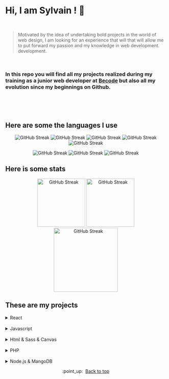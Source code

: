<div id="top"></div>

# Hi, I am Sylvain ! :vulcan_salute:
<br>

> Motivated by the idea of undertaking bold projects in the world of web
> design, I am looking for an experience that will that will allow me to
> put forward my passion and my knowledge in web development.
> development.

<br>

### In this repo you will find all my projects realized during my training as a junior web developer at [Becode](https://becode.org/) but also all my evolution since my beginnings on Github.


<br>
<br>
<br>

## Here are some the languages I use 

<p align="center">
<img  src="https://img.shields.io/badge/JavaScript-F7DF1E?style=for-the-badge&logo=javascript&logoColor=black" alt="GitHub Streak">
<img  src="https://img.shields.io/badge/HTML5-E34F26?style=for-the-badge&logo=html5&logoColor=white" alt="GitHub Streak">
<img  src="https://img.shields.io/badge/CSS3-1572B6?style=for-the-badge&logo=css3&logoColor=white" alt="GitHub Streak">
<img  src="https://img.shields.io/badge/Sass-CC6699?style=for-the-badge&logo=sass&logoColor=white" alt="GitHub Streak">
<img  src="https://img.shields.io/badge/React-20232A?style=for-the-badge&logo=react&logoColor=61DAFB" alt="GitHub Streak">
</p>
<!-- <h3 align="center">I have some knowledge in these languages</h3> -->
<p align="center">
<img src="https://img.shields.io/badge/Node.js-43853D?style=for-the-badge&logo=node.js&logoColor=white" alt="GitHub Streak">
<img src="https://img.shields.io/badge/PHP-777BB4?style=for-the-badge&logo=php&logoColor=white" alt="GitHub Streak">
<img src="https://img.shields.io/badge/MongoDB-4EA94B?style=for-the-badge&logo=mongodb&logoColor=white" alt="GitHub Streak">
</p>


## Here is some stats

<p align="center">
<img height="150px" src="https://github-readme-stats.vercel.app/api?username=Sylvain-Valvassori&show_icons=true&theme=react" alt="GitHub Streak">
<img height="150px" src="https://github-readme-stats.vercel.app/api/top-langs/?username=Sylvain-Valvassori&layout=compact&theme=react" alt="GitHub Streak">
<img height="200px" src="https://github-readme-streak-stats.herokuapp.com?user=Sylvain-Valvassori&theme=react&hide_border=true&ring=FFFFFF" alt="GitHub Streak">
</p>

## These are my projects
 
<details><summary>React</summary>
<p>
 
 🔥 Woodstock  &nbsp;  | &nbsp;  [Repo](https://github.com/Sylvain-Valvassori/woodstock) &nbsp;  / &nbsp;  [Site](https://sylvain-valvassori.github.io/woodstock/) &nbsp;  | &nbsp;  last release: 13/01/2022
</p>
</details>

<br> 

<details><summary>Javascript</summary>
<p>
 
:white_small_square: Quote Random  &nbsp;  | &nbsp;  [Repo](https://github.com/Sylvain-Valvassori/Quote-random) &nbsp;  / &nbsp;  [Site](https://sylvain-valvassori.github.io/Quote-random/) &nbsp;  | &nbsp;  last release: 13/01/2022
</p>
</details>

<br>


<details><summary>Html & Sass & Canvas</summary>
<p>
<table   align="center">
      <tr>
        <th align="center">
            <img width="100" height="1">
            <p> 
                <small>
                    Name
                </small>
            </p>
        </th>
        <th align="center">
            <img width="100" height="1">
            <p> 
                <small>
                    Link
                </small>
            </p>
        </th>
        <th align="center">
            <img width="100" height="1">
            <p> 
                <small>
                    Last release
                </small>
            </p>
        </th>
    </tr>
    <tr>
        <td>🔥 Ghost clicker</td>
        <td>
            <a href="https://github.com/WilliamLoey/Cookie-Clicker">Repo</a> /
            <a href="https://williamloey.github.io/Cookie-Clicker/">Site</a>
        </td>
        <td>last release: 20/10/2021</td>
    </tr>
    <tr>
        <td>:white_small_square: Pew Pew</td>
        <td>
            <a href="https://github.com/Sylvain-Valvassori/Pew-Pew">Repo</a> /
            <a href="https://sylvain-valvassori.github.io/Pew-Pew/">Site</a>
        </td>
        <td>last release: 15/10/2021</td>
    </tr>
    <tr>
        <td>:white_small_square: Hangman</td>
        <td>
            <a href="https://github.com/Sylvain-Valvassori/Hangman">Repo</a> /
            <a href="https://sylvain-valvassori.github.io/Hangman/">Site</a>
        </td>
        <td>last release: 01/10/2021</td>
    </tr>
    <tr>
        <td>:white_small_square: Bounce balls</td>
        <td>
            <a href="https://github.com/Sylvain-Valvassori/Bounce-Balls">Repo</a> /
            <a href="https://sylvain-valvassori.github.io/Bounce-Balls/">Site</a>
        </td>
        <td>last release: 02/09/2021</td>
    </tr>
    <tr>
        <td>:white_small_square: Star Wars</td>
        <td>
            <a href="https://github.com/Sylvain-Valvassori/Star-Wars-crawl">Repo</a> /
            <a href="https://sylvain-valvassori.github.io/Star-Wars-crawl/">Site</a>
        </td>
        <td>last release: 08/09/2021</td>
    </tr>
    <tr>
        <td>:white_small_square: Sass Card</td>
        <td>
            <a href="https://github.com/Sylvain-Valvassori/Sass-Card">Repo</a> /
            <a href="https://sylvain-valvassori.github.io/Sass-Card/">Site</a>
        </td>
        <td>last release: 03/09/2021</td>
    </tr>
    <tr>
        <td>:white_small_square: Play Sass</td>
        <td>
            <a href="https://github.com/Sylvain-Valvassori/Play-Sass">Repo</a> /
            <a href="https://sylvain-valvassori.github.io/Play-Sass/">Site</a>
        </td>
        <td>last release: 02/09/2021</td>
    </tr>
    <tr>
        <td>:white_small_square: My resume with css grid</td>
        <td>
            <a href="https://github.com/Sylvain-Valvassori/My-CV">Repo</a> /
            <a href="https://sylvain-valvassori.github.io/My-CV/">Site</a>
        </td>
        <td>last release: 01/09/2021</td>
    </tr>
    <tr>
        <td>🔥 Active collab clone</td>
        <td>
            <a href="https://github.com/Sylvain-Valvassori/Active-collab-clone">Repo</a> /
            <a href="https://sylvain-valvassori.github.io/Active-collab-clone/">Site</a>
        </td>
        <td>last release: 28/08/2021</td>
    </tr>
</table>
</p>
</details>

<br>

<details><summary>PHP</summary>
<p>
 
🔥 Cogip &ensp;&ensp; &ensp; &ensp; &ensp; &ensp;  | &nbsp;   [Repo](https://github.com/Sylvain-Valvassori/Cogip) &nbsp;  / &nbsp;  [Site]() &nbsp;  | &nbsp;  last release: 10/12/2021  <br>
:white_small_square: Challenge Form &nbsp;  | &nbsp;   [Repo](https://github.com/Sylvain-Valvassori/Challenge-Form) &nbsp;  / &nbsp;  [Site]() &nbsp;  | &nbsp;  last release: 19/11/2021 
</p>
</details>
 
<br>

<details><summary>Node.js & MangoDB</summary>
<p>
 
🔥 Chat room &nbsp;  | &nbsp;   [Repo](https://github.com/SalukiMakingCode/chat-Node) &nbsp;  / &nbsp;  [Site]() &nbsp;  | &nbsp;  last release: 24/12/2021
</p>
</details>

 
<p align="center">:point_up:&nbsp; <a href="#top">Back to top</a></p>
